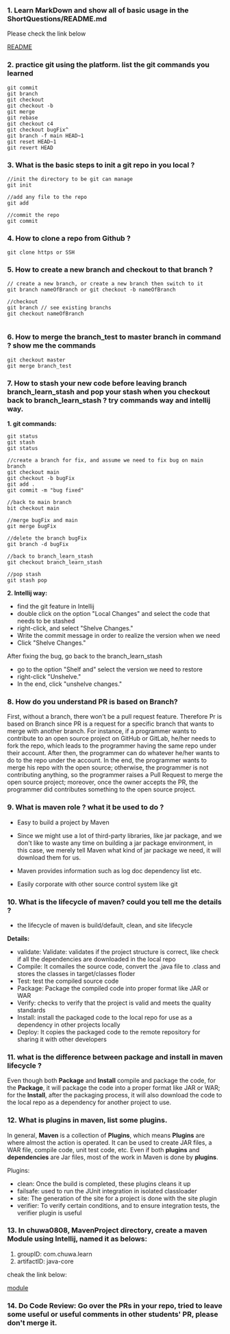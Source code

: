 ### 1. Learn MarkDown and show all of basic usage in the ShortQuestions/README.md

Please check the link below

[README](ShortQuestions/README.md)

### 2. practice git using the platform. list the git commands you learned
	
```
git commit
git branch
git checkout
git checkout -b
git merge
git rebase
git checkout c4 
git checkout bugFix^
git branch -f main HEAD~1
git reset HEAD~1
git revert HEAD
```
   
### 3. What is the basic steps to init a git repo in you local ?
```
//init the directory to be git can manage
git init
	
//add any file to the repo
git add

//commit the repo
git commit
```
### 4. How to clone a repo from Github ?
```
git clone https or SSH
```
### 5. How to create a new branch and checkout to that branch ?
```
// create a new branch, or create a new branch then switch to it
git branch nameOfBranch or git checkout -b nameOfBranch

//checkout
git branch // see existing branchs
git checkout nameOfBranch
	
```
### 6. How to merge the branch_test to master branch in command ? show me the commands

```
git checkout master
git merge branch_test
```

### 7. How to stash your new code before leaving branch branch_learn_stash and pop your stash when you checkout back to branch_learn_stash ? try commands way and intellij way.

**1. git commands:**

```
git status
git stash
git status

//create a branch for fix, and assume we need to fix bug on main branch
git checkout main
git checkout -b bugFix
git add .
git commit -m "bug fixed"

//back to main branch
bit checkout main
	
//merge bugFix and main
git merge bugFix

//delete the branch bugFix
git branch -d bugFix

//back to branch_learn_stash
git checkout branch_learn_stash
	 
//pop stash
git stash pop
```

**2. Intellij way:**

- find the git feature in Intellij 
- double click on the option "Local Changes" and select the code that needs to be stashed 
- right-click, and select "Shelve Changes."
- Write the commit message in order to realize the version when we need 
- Click "Shelve Changes."

After fixing the bug, go back to the branch_learn_stash
- go to the option "Shelf and" select the version we need to restore
- right-click "Unshelve."
- In the end, click "unshelve changes."


### 8. How do you understand PR is based on Branch?


First, without a branch, there won't be a pull request feature. 
Therefore Pr is based on Branch since PR is a request for a specific branch that wants to merge with another branch. For instance, 
if a programmer wants to contribute to an open source project on GitHub or GitLab, he/her needs to fork the repo, 
which leads to the programmer having the same repo under their account. After then, the programmer can do whatever he/her wants to do to the repo under the account. 
In the end, the programmer wants to merge his repo with the open source; otherwise, the programmer is not contributing anything, 
so the programmer raises a Pull Request to merge the open source project; moreover, 
once the owner accepts the PR, the programmer did contributes something to the open source project.



### 9. What is maven role ? what it be used to do ?

- Easy to build a project by Maven 

- Since we might use a lot of third-party libraries, like jar package, 
	and we don't like to waste any time on building a jar package environment, 
	in this case, we merely tell Maven what kind of jar package we need, it will download them for us.

- Maven provides information such as log doc dependency list etc.

- Easily corporate with other source control system like git
### 10. What is the lifecycle of maven? could you tell me the details ?

- the lifecycle of maven is build/default, clean, and site lifecycle

**Details:**

- validate: Validate: validates if the project structure is correct, like check if all the dependencies are downloaded in the local repo
- Compile: It comailes the source code, convert the .java file to .class and stores the classes in target/classes floder
- Test: test the compiled source code
- Package: Package the compiled code into proper format like JAR or WAR
- Verify: checks to verify that the project is valid and meets the quality standards
- Install: install the packaged code to the local repo for use as a dependency in other projects locally
- Deploy: It copies the packaged code to the remote repository for sharing it with other developers
   
### 11. what is the difference between package and install in maven lifecycle ?

Even though both **Package** and **Install** compile and package the code, 
for the **Package**, it will package the code into a proper format like JAR or WAR; 
for the **Install**, after the packaging process, it will also download the code to the local repo as a dependency for another project to use.

### 12. What is plugins in maven, list some plugins.

In general, **Maven** is a collection of **Plugins**, which means **Plugins** are where almost the action is operated. 
It can be used to create JAR files, a WAR file, compile code, unit test code, etc. 
Even if both **plugins** and **dependencies** are Jar files, most of the work in Maven is done by **plugins**.

Plugins:
- clean: Once the build is completed, these plugins cleans it up
- failsafe: used to run the JUnit integration in isolated classloader
- site: The generation of the site for a project is done with the site plugin
- verifier: To verify certain conditions, and to ensure integration tests, the verifier plugin is useful

### 13. In chuwa0808, MavenProject directory, create a maven Module using Intellij, named it as belows:
1. groupID: com.chuwa.learn
2. artifactID: java-core

cheak the link below:

[module](MavenProject\module\pom.xml)

### 14. Do Code Review: Go over the PRs in your repo, tried to leave some useful or useful comments in other students' PR, please don't merge it.